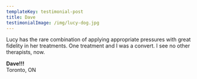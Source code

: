 ```yaml
---
templateKey: testimonial-post
title: Dave
testimonialImage: /img/lucy-dog.jpg
---
```

Lucy has the rare combination of applying appropriate pressures with great fidelity in her treatments. One treatment and I was a convert. I see no other therapists, now.

**Dave!!!**\
Toronto, ON
